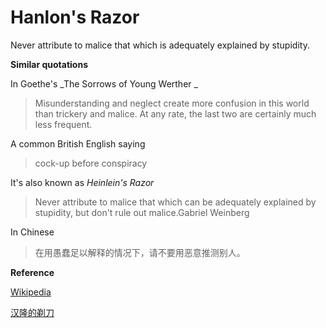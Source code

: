 # Hanlon's Razor

Never attribute to malice that which is adequately explained by stupidity.

**Similar quotations**

In Goethe's _The Sorrows of Young Werther _

> Misunderstanding and neglect create more confusion in this world than trickery and malice. At any rate, the last two are certainly much less frequent.

A common British English saying

> cock-up before conspiracy

It's also known as _Heinlein's Razor_

> Never attribute to malice that which can be adequately explained by stupidity, but don't rule out malice.Gabriel Weinberg

In Chinese

> 在用愚蠢足以解释的情况下，请不要用恶意推测别人。

**Reference**

[Wikipedia](https://www.wikiwand.com/en/Hanlon%27s_razor)

[汉隆的剃刀](https://www.wikiwand.com/zh-hans/%E6%B1%89%E9%9A%86%E7%9A%84%E5%89%83%E5%88%80)



